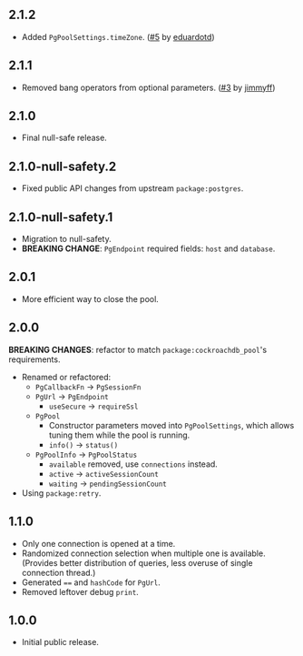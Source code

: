 ## 2.1.2

- Added `PgPoolSettings.timeZone`. ([#5](https://github.com/agilord/postgres_pool/pull/5) by [eduardotd](https://github.com/eduardotd))

## 2.1.1

- Removed bang operators from optional parameters. ([#3](https://github.com/agilord/postgres_pool/pull/3) by [jimmyff](https://github.com/jimmyff))

## 2.1.0

- Final null-safe release.

## 2.1.0-null-safety.2

- Fixed public API changes from upstream `package:postgres`.

## 2.1.0-null-safety.1

- Migration to null-safety.
- **BREAKING CHANGE**: `PgEndpoint` required fields: `host` and `database`.

## 2.0.1

- More efficient way to close the pool.

## 2.0.0

**BREAKING CHANGES**: refactor to match `package:cockroachdb_pool`'s requirements.

- Renamed or refactored:
  - `PgCallbackFn` -> `PgSessionFn`
  - `PgUrl` -> `PgEndpoint`
    - `useSecure` -> `requireSsl`
  - `PgPool`
    - Constructor parameters moved into `PgPoolSettings`, which allows
      tuning them while the pool is running.
    - `info()` -> `status()`
  - `PgPoolInfo` -> `PgPoolStatus`
    - `available` removed, use `connections` instead.
    - `active` -> `activeSessionCount`
    - `waiting` -> `pendingSessionCount`
- Using `package:retry`.

## 1.1.0

- Only one connection is opened at a time.
- Randomized connection selection when multiple one is available.
  (Provides better distribution of queries, less overuse of single connection thread.)
- Generated `==` and `hashCode` for `PgUrl`.
- Removed leftover debug `print`.

## 1.0.0

- Initial public release.
